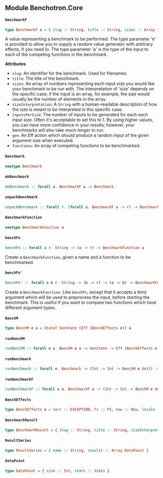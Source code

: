 ## Module Benchotron.Core

#### `BenchmarkF`

``` purescript
type BenchmarkF a = { slug :: String, title :: String, sizes :: Array Int, sizeInterpretation :: String, inputsPerSize :: Int, gen :: Int -> Gen a, functions :: Array (BenchmarkFunction a) }
```

A value representing a benchmark to be performed. The type parameter 'e'
is provided to allow you to supply a random value generator with arbitrary
effects, if you need to. The type parameter 'a' is the type of the input
to each of the competing functions in the benchmark.

**Attributes**

* `slug`: An identifier for the benchmark. Used for filenames.
* `title`: The title of the benchmark.
* `sizes`: An array of numbers representing each input size you would like
  your benchmark to be run with. The interpretation of 'size' depends on
  the specific case; if the input is an array, for example, the size would
  usually be the number of elements in the array.
* `sizeInterpretation`: A `String` with a human-readable description of
  how the size is meant to be interpreted in this specific case.
* `inputsPerSize`: The number of inputs to be generated for each each
  input size. Often it's acceptable to set this to 1. By using higher
  values, you can have more confidence in your results; however, your
  benchmarks will also take much longer to run.
* `gen`: An Eff action which should produce a random input of the given
  argument size when executed.
* `functions`: An array of competing functions to be benchmarked.

#### `Benchmark`

``` purescript
newtype Benchmark
```

#### `mkBenchmark`

``` purescript
mkBenchmark :: forall a. BenchmarkF a -> Benchmark
```

#### `unpackBenchmark`

``` purescript
unpackBenchmark :: forall r. (forall a. BenchmarkF a -> r) -> Benchmark -> r
```

#### `BenchmarkFunction`

``` purescript
newtype BenchmarkFunction a
```

#### `benchFn`

``` purescript
benchFn :: forall a r. String -> (a -> r) -> BenchmarkFunction a
```

Create a `BenchmarkFunction`, given a name and a function to be
benchmarked.

#### `benchFn'`

``` purescript
benchFn' :: forall a b r. String -> (b -> r) -> (a -> b) -> BenchmarkFunction a
```

Create a `BenchmarkFunction`. Like `benchFn`, except that it accepts a
third argument which will be used to preprocess the input, before starting
the benchmark. This is useful if you want to compare two functions which
have different argument types.

#### `BenchM`

``` purescript
type BenchM e a = StateT GenState (Eff (BenchEffects e)) a
```

#### `runBenchM`

``` purescript
runBenchM :: forall e a. BenchM e a -> GenState -> Eff (BenchEffects e) a
```

#### `runBenchmark`

``` purescript
runBenchmark :: forall e. Benchmark -> (Int -> Int -> BenchM e Unit) -> BenchM e BenchmarkResult
```

#### `runBenchmarkF`

``` purescript
runBenchmarkF :: forall e a. BenchmarkF a -> (Int -> Int -> BenchM e Unit) -> BenchM e BenchmarkResult
```

#### `BenchEffects`

``` purescript
type BenchEffects e = (err :: EXCEPTION, fs :: FS, now :: Now, locale :: Locale, console :: CONSOLE, random :: RANDOM, benchmark :: BENCHMARK | e)
```

#### `BenchmarkResult`

``` purescript
type BenchmarkResult = { slug :: String, title :: String, sizeInterpretation :: String, series :: Array ResultSeries }
```

#### `ResultSeries`

``` purescript
type ResultSeries = { name :: String, results :: Array DataPoint }
```

#### `DataPoint`

``` purescript
type DataPoint = { size :: Int, stats :: Stats }
```


